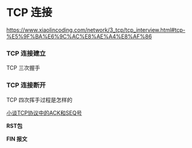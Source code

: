# TCP 连接

https://www.xiaolincoding.com/network/3_tcp/tcp_interview.html#tcp-%E5%9F%BA%E6%9C%AC%E8%AE%A4%E8%AF%86

### TCP 连接建立
TCP 三次握手

### TCP 连接断开
TCP 四次挥手过程是怎样的

[小谈TCP协议中的ACK和SEQ号](https://zhuanlan.zhihu.com/p/439614017)

**RST包**


**FIN 报文**